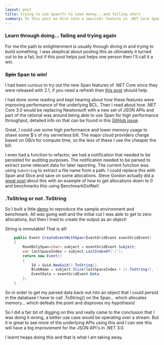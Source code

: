 ```yaml
---
layout: post
title: Trying to use Span<T> to save money...and falling short
summary: In this post we dive into a new(ish) feature in .NET Core Span<T>, which could allow us to reduce our serverless application footprint but didn't quite work out
---
```


### Learn through doing... failing and trying again

For me the path to enlightenment is usually through diving in and trying to build something. I was skeptical about posting this as ultimately it turned out to be a fail, but if this post helps just helps one person then I'll call it a win.

### ~~Spin~~ Span to win!

I had been curious to try out the new Span features of .NET Core since they were released with 2.1, if you need a refresh then [this post] should help.

I had done some reading and kept hearing about how these features were improving performance of the underlying BCL. Then I read about how .NET Core 3.0 would be replacing Newtonsoft with a new set of JSON APIs and part of the rational was around being able to use Span<T> for high performance throughput, detailed info on that can be found in this [GitHub issue].

Great, I could use some high performance and lower memory usage to shave some $'s of my serverless bill. The major cloud providers charge based on GB/s for compute time, so the less of these I use the cheaper the bill.

I even had a function to refactor, we had a notification that needed to be persisted for auditing purposes. The notification needed to be parsed to extract some relevant data for later reporting. The current function was using `Substring` to extract a file name from a path. I could replace this with Span and Slice and save on some allocations. Steve Gordon actually did a [great post] about this with an example of how to get allocations down to 0 and benchmarks this using BenchmarkDotNet!

### .ToString or not .ToString

So I built a little [demo] to reproduce the sample environment and benchmark. All was going well and the initial cut I was able to get to zero allocations, but then I tried to create the output as an object!

String is immutable! That is all!

```csharp
    public Event CreateEventWithSpan(EventGridEvent eventGridEvent)
    {
        ReadOnlySpan<char> subject = eventGridEvent.Subject;
        var lastSpaceIndex = subject.LastIndexOf('/');
        return new Event()
        {
            Id = Guid.NewGuid().ToString(),
            BlobName = subject.Slice(lastSpaceIndex + 1).ToString(),
            EventData = eventGridEvent.Data
        };
    }
```

So in order to get my parsed data back out into an object that I could persist in the database I have to call .ToString() on the Span... which allocates memory... which defeats the point and disproves my hypothesis!

So I did a fair bit of digging on this and really came to the conclusion that I was doing it wrong, a better use case would be operating over a stream. But it is great to see more of the underlying APIs using this and I can see this will have a big improvement for the JSON API's in .NET 3.0.

I learnt heaps doing this and that is what I am taking away.

[this post]: https://docs.microsoft.com/en-us/dotnet/standard/memory-and-spans
[GitHub issue]: https://github.com/dotnet/announcements/issues/90
[great post]: https://www.stevejgordon.co.uk/an-introduction-to-optimising-code-using-span-t
[demo]: https://github.com/msimpsonnz/misc/tree/master/src/Function.Demo.Span

